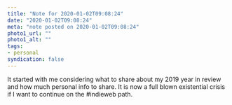 ```yaml
---
title: "Note for 2020-01-02T09:08:24"
date: "2020-01-02T09:08:24"
meta: "note posted on 2020-01-02T09:08:24"
photo1_url: ""
photo1_alt: ""
tags:
- personal
syndication: false
---
```

It started with me considering what to share about my 2019 year in review and how much personal info to share. It is now a full blown existential crisis if I want to continue on the #indieweb path.
